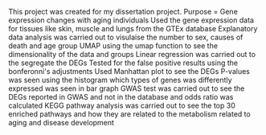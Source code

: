 This project was created for my dissertation project.
Purpose = Gene expression changes with aging individuals 
Used the gene expression data for tissues like skin, muscle and lungs from the GTEx database
Explanatory data analysis was carried out to visulaise the number to sex, causes of death and age group
UMAP using the umap function to see the dimensionality of the data and groups 
Linear regression was carried out to the segregate the DEGs
Tested for the false positive results using the bonferonni's adjustments 
Used Manhattan plot to see the DEGs
P-values was seen using the histogram
which types of genes was differently expressed was seen in bar graph
GWAS test was carried out to see the DEGs reported in GWAS and not in the database and odds ratio was calculated 
KEGG pathway analysis was carried out to see the top 30 enriched pathways and how they are related to the metabolism related to aging and disease development

